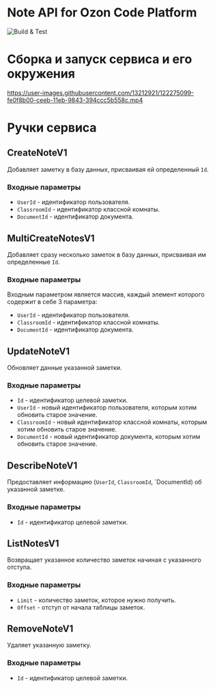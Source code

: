 # Note API for Ozon Code Platform
![Build & Test](https://github.com/ozoncp/ocp-note-api/actions/workflows/golangci-lint.yml/badge.svg?branch=main)
<!-- ![Build & Test](https://github.com/ozoncp/ocp-note-api/actions/workflows/go.yml/badge.svg?branch=main) -->
<!-- [![codecov](https://codecov.io/gh/ozoncp/ocp-note-api/branch/main/graph/badge.svg)](https://codecov.io/gh/ozoncp/ocp-note-api) -->

# Сборка и запуск сервиса и его окружения


https://user-images.githubusercontent.com/13212921/122275099-fe0f8b00-ceeb-11eb-9843-394ccc5b558c.mp4

# Ручки сервиса 
## CreateNoteV1
Добавляет заметку в базу данных, присваивая ей определенный `Id`.
### Входные параметры
* `UserId` - идентификатор пользователя.
* `ClassroomId` - идентификатор классной комнаты.
* `DocumentId` - идентификатор документа.  

## MultiCreateNotesV1
Добавляет сразу несколько заметок в базу данных, присваивая им определенные `Id`.
### Входные параметры
Входным параметром является массив, каждый элемент которого содержит в себе 3 параметра:
* `UserId` - идентификатор пользователя.
* `ClassroomId` - идентификатор классной комнаты.
* `DocumentId` - идентификатор документа.  

## UpdateNoteV1
Обновляет данные указанной заметки.
### Входные параметры
* `Id` - идентификатор целевой заметки.
* `UserId` - новый идентификатор пользователя, которым хотим обновить старое значение.
* `ClassroomId` - новый идентификатор классной комнаты, которым хотим обновить старое значение.
* `DocumentId` - новый идентификатор документа, которым хотим обновить старое значение.  

## DescribeNoteV1
Предоставляет информацию (`UserId`, `ClassroomId`, `DocumentId) об указанной заметке.
### Входные параметры
* `Id` - идентификатор целевой заметки.

## ListNotesV1
Возвращает указанное количество заметок начиная с указанного отступа.
### Входные параметры
* `Limit` - количество заметок, которое нужно получить.
* `Offset` - отступ от начала таблицы заметок.  

## RemoveNoteV1
Удаляет указанную заметку.
### Входные параметры
* `Id` - идентификатор целевой заметки.
